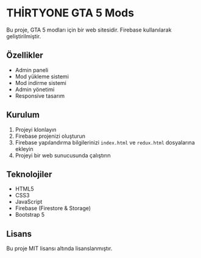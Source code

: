 # THİRTYONE GTA 5 Mods

Bu proje, GTA 5 modları için bir web sitesidir. Firebase kullanılarak geliştirilmiştir.

## Özellikler

- Admin paneli
- Mod yükleme sistemi
- Mod indirme sistemi
- Admin yönetimi
- Responsive tasarım

## Kurulum

1. Projeyi klonlayın
2. Firebase projenizi oluşturun
3. Firebase yapılandırma bilgilerinizi `index.html` ve `redux.html` dosyalarına ekleyin
4. Projeyi bir web sunucusunda çalıştırın

## Teknolojiler

- HTML5
- CSS3
- JavaScript
- Firebase (Firestore & Storage)
- Bootstrap 5

## Lisans

Bu proje MIT lisansı altında lisanslanmıştır. 